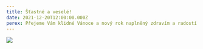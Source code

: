 ```yaml
---
title: Šťastné a veselé!
date: 2021-12-20T12:00:00.000Z
perex: Přejeme Vám klidné Vánoce a nový rok naplněný zdravím a radostí ze života.
---
```


[![](/media/PF_mail_obecne__cj__01.png.png)](typo3temp/pics/ecfc9a671a.png)
